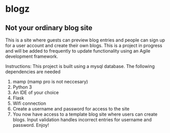 # blogz
<h2>Not your ordinary blog site</h2>
<p>
This is a site where guests can preview blog entries and people can sign up for a user account and create their own blogs. This is a project in progress and will be added to frequently to update functionality using an Agile development framework.

Instructions:
This project is built using a mysql database. The following dependencies are needed
<ol>
<li>mamp (mamp pro is not neccesary)</li>
<li>Python 3</li>  
<li>An IDE of your choice</li>
<li>Flask</li>
<li>Wifi connection</li>
<li>Create a username and password for access to the site</li>
<li>You now have access to a template blog site where users can create blogs. Input validation handles incorrect entries for username and password. Enjoy!</li>
    </ol>
    </p>

